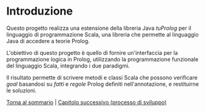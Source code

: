 # Introduzione

Questo progetto realizza una estensione della libreria Java _tuProlog_ per il linguaggio di programmazione Scala, una
libreria che permette al linguaggio Java di accedere a teorie Prolog.

L'obiettivo di questo progetto è quello di fornire un'interfaccia per la programmazione logica in Prolog, utilizzando 
la programmazione funzionale del linguaggio Scala, integrando i due paradigmi.

Il risultato permette di scrivere metodi e classi Scala che possono verificare _goal_ basandosi su _fatti_ e _regole_ 
Prolog definiti nell'annotazione, e restituirne le soluzioni.

[Torna al sommario](../index.md) |
[Capitolo successivo (processo di sviluppo)](../2-development-process/index.md)